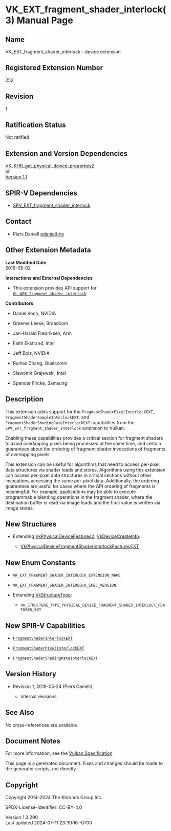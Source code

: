 # VK_EXT_fragment_shader_interlock(3) Manual Page

## Name

VK_EXT_fragment_shader_interlock - device extension



## <a href="#_registered_extension_number" class="anchor"></a>Registered Extension Number

252

## <a href="#_revision" class="anchor"></a>Revision

1

## <a href="#_ratification_status" class="anchor"></a>Ratification Status

Not ratified

## <a href="#_extension_and_version_dependencies" class="anchor"></a>Extension and Version Dependencies

[VK_KHR_get_physical_device_properties2](https://registry.khronos.org/vulkan/specs/1.3-extensions/man/html/VK_KHR_get_physical_device_properties2.html)  
or  
[Version 1.1](#versions-1.1)  

## <a href="#_spir_v_dependencies" class="anchor"></a>SPIR-V Dependencies

- [SPV_EXT_fragment_shader_interlock](https://htmlpreview.github.io/?https://github.com/KhronosGroup/SPIRV-Registry/blob/main/extensions/EXT/SPV_EXT_fragment_shader_interlock.html)

## <a href="#_contact" class="anchor"></a>Contact

- Piers Daniell <a
  href="https://github.com/KhronosGroup/Vulkan-Docs/issues/new?body=%5BVK_EXT_fragment_shader_interlock%5D%20@pdaniell-nv%0A*Here%20describe%20the%20issue%20or%20question%20you%20have%20about%20the%20VK_EXT_fragment_shader_interlock%20extension*"
  target="_blank" rel="nofollow noopener"><em></em>pdaniell-nv</a>

## <a href="#_other_extension_metadata" class="anchor"></a>Other Extension Metadata

**Last Modified Date**  
2019-05-02

**Interactions and External Dependencies**  
- This extension provides API support for
  [`GL_ARB_fragment_shader_interlock`](https://registry.khronos.org/OpenGL/extensions/ARB/ARB_fragment_shader_interlock.txt)

**Contributors**  
- Daniel Koch, NVIDIA

- Graeme Leese, Broadcom

- Jan-Harald Fredriksen, Arm

- Faith Ekstrand, Intel

- Jeff Bolz, NVIDIA

- Ruihao Zhang, Qualcomm

- Slawomir Grajewski, Intel

- Spencer Fricke, Samsung

## <a href="#_description" class="anchor"></a>Description

This extension adds support for the `FragmentShaderPixelInterlockEXT`,
`FragmentShaderSampleInterlockEXT`, and
`FragmentShaderShadingRateInterlockEXT` capabilities from the
`SPV_EXT_fragment_shader_interlock` extension to Vulkan.

Enabling these capabilities provides a critical section for fragment
shaders to avoid overlapping pixels being processed at the same time,
and certain guarantees about the ordering of fragment shader invocations
of fragments of overlapping pixels.

This extension can be useful for algorithms that need to access
per-pixel data structures via shader loads and stores. Algorithms using
this extension can access per-pixel data structures in critical sections
without other invocations accessing the same per-pixel data.
Additionally, the ordering guarantees are useful for cases where the API
ordering of fragments is meaningful. For example, applications may be
able to execute programmable blending operations in the fragment shader,
where the destination buffer is read via image loads and the final value
is written via image stores.

## <a href="#_new_structures" class="anchor"></a>New Structures

- Extending [VkPhysicalDeviceFeatures2](https://registry.khronos.org/vulkan/specs/1.3-extensions/man/html/VkPhysicalDeviceFeatures2.html),
  [VkDeviceCreateInfo](https://registry.khronos.org/vulkan/specs/1.3-extensions/man/html/VkDeviceCreateInfo.html):

  - [VkPhysicalDeviceFragmentShaderInterlockFeaturesEXT](https://registry.khronos.org/vulkan/specs/1.3-extensions/man/html/VkPhysicalDeviceFragmentShaderInterlockFeaturesEXT.html)

## <a href="#_new_enum_constants" class="anchor"></a>New Enum Constants

- `VK_EXT_FRAGMENT_SHADER_INTERLOCK_EXTENSION_NAME`

- `VK_EXT_FRAGMENT_SHADER_INTERLOCK_SPEC_VERSION`

- Extending [VkStructureType](https://registry.khronos.org/vulkan/specs/1.3-extensions/man/html/VkStructureType.html):

  - `VK_STRUCTURE_TYPE_PHYSICAL_DEVICE_FRAGMENT_SHADER_INTERLOCK_FEATURES_EXT`

## <a href="#_new_spir_v_capabilities" class="anchor"></a>New SPIR-V Capabilities

- <a
  href="https://registry.khronos.org/vulkan/specs/1.3-extensions/html/vkspec.html#spirvenv-capabilities-table-FragmentShaderSampleInterlockEXT"
  target="_blank"
  rel="noopener"><code>FragmentShaderInterlockEXT</code></a>

- <a
  href="https://registry.khronos.org/vulkan/specs/1.3-extensions/html/vkspec.html#spirvenv-capabilities-table-FragmentShaderPixelInterlockEXT"
  target="_blank"
  rel="noopener"><code>FragmentShaderPixelInterlockEXT</code></a>

- <a
  href="https://registry.khronos.org/vulkan/specs/1.3-extensions/html/vkspec.html#spirvenv-capabilities-table-FragmentShaderShadingRateInterlockEXT"
  target="_blank"
  rel="noopener"><code>FragmentShaderShadingRateInterlockEXT</code></a>

## <a href="#_version_history" class="anchor"></a>Version History

- Revision 1, 2019-05-24 (Piers Daniell)

  - Internal revisions

## <a href="#_see_also" class="anchor"></a>See Also

No cross-references are available

## <a href="#_document_notes" class="anchor"></a>Document Notes

For more information, see the <a
href="https://registry.khronos.org/vulkan/specs/1.3-extensions/html/vkspec.html#VK_EXT_fragment_shader_interlock"
target="_blank" rel="noopener">Vulkan Specification</a>

This page is a generated document. Fixes and changes should be made to
the generator scripts, not directly.

## <a href="#_copyright" class="anchor"></a>Copyright

Copyright 2014-2024 The Khronos Group Inc.

SPDX-License-Identifier: CC-BY-4.0

Version 1.3.290  
Last updated 2024-07-11 23:39:16 -0700
